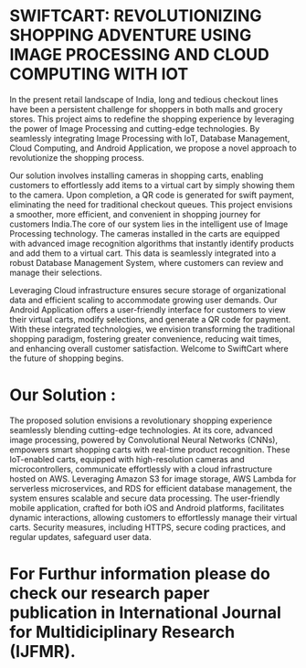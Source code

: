 # SWIFTCART: REVOLUTIONIZING SHOPPING ADVENTURE USING IMAGE PROCESSING AND CLOUD COMPUTING WITH IOT
In the present retail landscape of India, long and tedious checkout lines have been a persistent challenge for
shoppers in both malls and grocery stores. This project aims to redefine the shopping experience by leveraging the power of Image Processing and cutting-edge technologies. By seamlessly integrating Image Processing with IoT, Database Management, Cloud Computing, and Android Application, we propose a novel approach to revolutionize the shopping process.

Our solution involves installing cameras in shopping carts, enabling customers to effortlessly add items to a virtual cart by simply showing them to the camera. Upon completion, a QR code is generated for swift payment, eliminating the need for traditional checkout queues. This project envisions a smoother, more efficient, and convenient in shopping journey for customers India.The core of our system lies in the intelligent use of Image Processing technology. The cameras installed in the carts are equipped with advanced image recognition algorithms that instantly identify products and add them to a virtual cart. This data is seamlessly integrated into a robust Database Management System, where customers can review and manage their selections.

Leveraging Cloud infrastructure ensures secure storage of organizational data and efficient scaling to accommodate growing
user demands. Our Android Application offers a user-friendly interface for customers to view their virtual carts, modify
selections, and generate a QR code for payment. With these integrated technologies, we envision transforming the traditional
shopping paradigm, fostering greater convenience, reducing wait times, and enhancing overall customer satisfaction. Welcome
to SwiftCart where the future of shopping begins.

# Our Solution :
The proposed solution envisions a revolutionary shopping experience seamlessly blending cutting-edge technologies. At its
core, advanced image processing, powered by Convolutional Neural Networks (CNNs), empowers smart shopping carts with
real-time product recognition. These IoT-enabled carts, equipped with high-resolution cameras and microcontrollers,
communicate effortlessly with a cloud infrastructure hosted on AWS. Leveraging Amazon S3 for image storage, AWS Lambda
for serverless microservices, and RDS for efficient database management, the system ensures scalable and secure data
processing. The user-friendly mobile application, crafted for both iOS and Android platforms, facilitates dynamic interactions,
allowing customers to effortlessly manage their virtual carts. Security measures, including HTTPS, secure coding practices,
and regular updates, safeguard user data.

# For Furthur information please do check our research paper publication in International Journal for Multidiciplinary Research (IJFMR).
